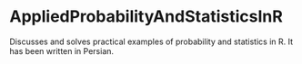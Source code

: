 # AppliedProbabilityAndStatisticsInR
Discusses and solves practical examples of probability and statistics in R. It has been written in Persian.
